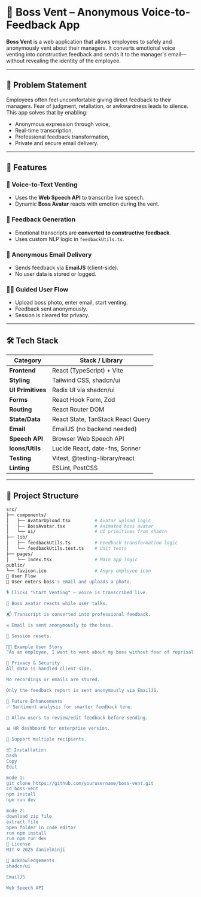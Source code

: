 # 💼 Boss Vent – Anonymous Voice-to-Feedback App

**Boss Vent** is a web application that allows employees to safely and anonymously vent about their managers. It converts emotional voice venting into constructive feedback and sends it to the manager's email—without revealing the identity of the employee.

---

## 🧠 Problem Statement

Employees often feel uncomfortable giving direct feedback to their managers. Fear of judgment, retaliation, or awkwardness leads to silence. This app solves that by enabling:
- Anonymous expression through voice,
- Real-time transcription,
- Professional feedback transformation,
- Private and secure email delivery.

---

## 🚀 Features

### 🎤 Voice-to-Text Venting
- Uses the **Web Speech API** to transcribe live speech.
- Dynamic **Boss Avatar** reacts with emotion during the vent.

### 📝 Feedback Generation
- Emotional transcripts are **converted to constructive feedback**.
- Uses custom NLP logic in `feedbackUtils.ts`.

### 📧 Anonymous Email Delivery
- Sends feedback via **EmailJS** (client-side).
- No user data is stored or logged.

### 🧑‍💻 Guided User Flow
- Upload boss photo, enter email, start venting.
- Feedback sent anonymously.
- Session is cleared for privacy.

---

## 🛠️ Tech Stack

| Category           | Stack / Library                     |
|--------------------|-------------------------------------|
| **Frontend**       | React (TypeScript) + Vite           |
| **Styling**        | Tailwind CSS, shadcn/ui             |
| **UI Primitives**  | Radix UI via shadcn/ui              |
| **Forms**          | React Hook Form, Zod                |
| **Routing**        | React Router DOM                    |
| **State/Data**     | React State, TanStack React Query   |
| **Email**          | EmailJS (no backend needed)         |
| **Speech API**     | Browser Web Speech API              |
| **Icons/Utils**    | Lucide React, date-fns, Sonner      |
| **Testing**        | Vitest, @testing-library/react      |
| **Linting**        | ESLint, PostCSS                     |

---

## 🧪 Project Structure

```bash
src/
├── components/
│   ├── AvatarUpload.tsx         # Avatar upload logic
│   ├── BossAvatar.tsx           # Animated boss avatar
│   └── ui/                      # UI primitives from shadcn
├── lib/
│   ├── feedbackUtils.ts         # Feedback transformation logic
│   └── feedbackUtils.test.ts    # Unit tests
├── pages/
│   └── Index.tsx                # Main app logic
public/
└── favicon.ico                  # Angry employee icon
🧩 User Flow
👤 User enters boss's email and uploads a photo.

🎙️ Clicks "Start Venting" – voice is transcribed live.

🤖 Boss avatar reacts while user talks.

📬 Transcript is converted into professional feedback.

✉️ Email is sent anonymously to the boss.

🔁 Session resets.

🧑‍🎓 Example User Story
“As an employee, I want to vent about my boss without fear of reprisal. I upload my boss’s photo, enter their email, and start talking. The avatar reacts in real time. After I finish, my words are turned into a constructive email sent anonymously to my boss.”

🔐 Privacy & Security
All data is handled client-side.

No recordings or emails are stored.

Only the feedback report is sent anonymously via EmailJS.

🧠 Future Enhancements
✅ Sentiment analysis for smarter feedback tone.

📝 Allow users to review/edit feedback before sending.

📊 HR dashboard for enterprise version.

🧾 Support multiple recipients.

📦 Installation
bash
Copy
Edit

mode 1:
git clone https://github.com/yourusername/boss-vent.git
cd boss-vent
npm install
npm run dev

mode 2:
download zip file
extract file
open folder in code editor
run npm install
run npm run dev
🧾 License
MIT © 2025 danielminji

🙏 Acknowledgements
shadcn/ui

EmailJS

Web Speech API
